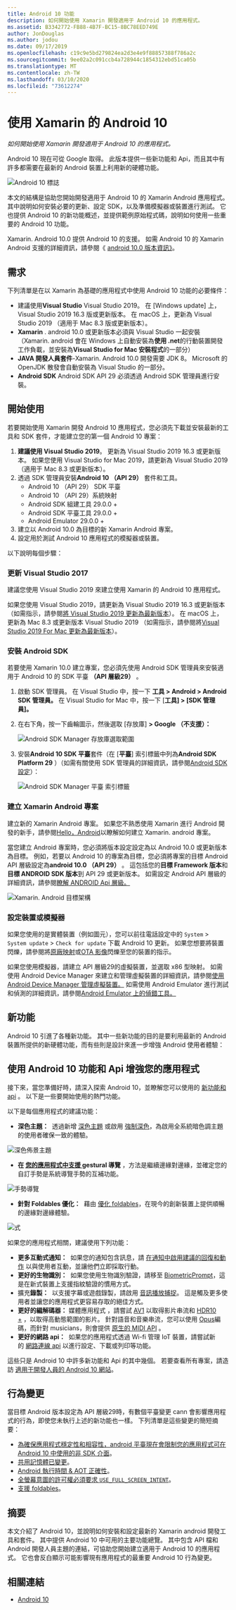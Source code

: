 ```yaml
---
title: Android 10 功能
description: 如何開始使用 Xamarin 開發適用于 Android 10 的應用程式。
ms.assetid: B3342772-FB88-4B7F-BC15-8BC78EED749E
author: JonDouglas
ms.author: jodou
ms.date: 09/17/2019
ms.openlocfilehash: c19c9e5bd279824ea2d3e4e9f88857388f786a2c
ms.sourcegitcommit: 9ee02a2c091ccb4a728944c1854312ebd51ca05b
ms.translationtype: MT
ms.contentlocale: zh-TW
ms.lasthandoff: 03/10/2020
ms.locfileid: "73612274"
---
```

# <a name="android-10-with-xamarin"></a>使用 Xamarin 的 Android 10

_如何開始使用 Xamarin 開發適用于 Android 10 的應用程式。_

Android 10 現在可從 Google 取得。 此版本提供一些新功能和 Api，而且其中有許多都需要在最新的 Android 裝置上利用新的硬體功能。

![Android 10 標誌](~/android/platform/android-10-images/android10_black.png)

本文的結構是協助您開始開發適用于 Android 10 的 Xamarin Android 應用程式。 其中說明如何安裝必要的更新、設定 SDK，以及準備模擬器或裝置進行測試。 它也提供 Android 10 的新功能概述，並提供範例原始程式碼，說明如何使用一些重要的 Android 10 功能。

Xamarin. Android 10.0 提供 Android 10 的支援。 如需 Android 10 的 Xamarin Android 支援的詳細資訊，請參閱《 [android 10.0 版本資訊》](https://docs.microsoft.com/xamarin/android/release-notes/10/10.0)。

## <a name="requirements"></a>需求

下列清單是在以 Xamarin 為基礎的應用程式中使用 Android 10 功能的必要條件：

- 建議使用**Visual Studio** Visual Studio 2019。 在 [Windows update] 上，Visual Studio 2019 16.3 版或更新版本。 在 macOS 上，更新為 Visual Studio 2019 （適用于 Mac 8.3 版或更新版本）。
- **Xamarin** . android 10.0 或更新版本必須與 Visual Studio 一起安裝（Xamarin. android 會在 Windows 上自動安裝為**使用 .net**的行動裝置開發工作負載，並安裝為**Visual Studio for Mac 安裝程式**的一部分）
- **JAVA 開發人員套件**-Xamarin. Android 10.0 開發需要 JDK 8。 Microsoft 的 OpenJDK 散發會自動安裝為 Visual Studio 的一部分。
- **Android SDK** Android SDK API 29 必須透過 Android SDK 管理員進行安裝。

## <a name="get-started"></a>開始使用

若要開始使用 Xamarin 開發 Android 10 應用程式，您必須先下載並安裝最新的工具和 SDK 套件，才能建立您的第一個 Android 10 專案：

1. **建議使用 Visual Studio 2019**。 更新為 Visual Studio 2019 16.3 或更新版本。 如果您使用 Visual Studio for Mac 2019，請更新為 Visual Studio 2019 （適用于 Mac 8.3 或更新版本）。
2. 透過 SDK 管理員安裝**Android 10 （API 29）** 套件和工具。
    - Android 10 （API 29） SDK 平臺
    - Android 10 （API 29）系統映射
    - Android SDK 組建工具 29.0.0 +
    - Android SDK 平臺工具 29.0.0 +
    - Android Emulator 29.0.0 +
3. 建立以 Android 10.0 為目標的新 Xamarin Android 專案。
4. 設定用於測試 Android 10 應用程式的模擬器或裝置。

以下說明每個步驟：

### <a name="update-visual-studio"></a>更新 Visual Studio 2017

建議您使用 Visual Studio 2019 來建立使用 Xamarin 的 Android 10 應用程式。

如果您使用 Visual Studio 2019，請更新為 Visual Studio 2019 16.3 或更新版本（如需指示，請參閱[將 Visual Studio 2019 更新為最新版本](https://docs.microsoft.com/visualstudio/install/update-visual-studio)）。 在 macOS 上，更新為 Mac 8.3 或更新版本 Visual Studio 2019 （如需指示，請參閱將[Visual Studio 2019 For Mac 更新為最新版本](https://docs.microsoft.com/visualstudio/mac/update)）。

### <a name="install-the-android-sdk"></a>安裝 Android SDK

若要使用 Xamarin 10.0 建立專案，您必須先使用 Android SDK 管理員來安裝適用于 Android 10 的 SDK 平臺 **（API 層級29）** 。

1. 啟動 SDK 管理員。 在 Visual Studio 中，按一下 **工具 > Android > Android SDK 管理員。** 在 Visual Studio for Mac 中，按一下 [**工具] > [SDK 管理員]。**
2. 在右下角，按一下齒輪圖示，然後選取 [存放庫] **> Google （不支援）：**

    ![Android SDK Manager 存放庫選取範圍](~/android/platform/android-10-images/sdkrepository.png)

3. 安裝**Android 10 SDK 平臺**套件（在 [**平臺**] 索引標籤中列為**Android SDK Platform 29** ）（如需有關使用 SDK 管理員的詳細資訊，請參閱[Android SDK 設定](https://docs.microsoft.com/xamarin/android/get-started/installation/android-sdk)）：

    ![Android SDK Manager 平臺 索引標籤](~/android/platform/android-10-images/sdkplatforms.png)

### <a name="create-a-xamarinandroid-project"></a>建立 Xamarin Android 專案

建立新的 Xamarin Android 專案。 如果您不熟悉使用 Xamarin 進行 Android 開發的新手，請參閱[Hello，Android](https://docs.microsoft.com/xamarin/android/get-started/hello-android/index)以瞭解如何建立 Xamarin. android 專案。

當您建立 Android 專案時，您必須將版本設定設定為以 Android 10.0 或更新版本為目標。 例如，若要以 Android 10 的專案為目標，您必須將專案的目標 Android API 層級設定為**android 10.0 （API 29）** 。 這包括您的**目標 Framework 版本**和**目標 ANDROID SDK 版本**到 API 29 或更新版本。 如需設定 Android API 層級的詳細資訊，請參閱[瞭解 ANDROID Api 層級。](https://docs.microsoft.com/xamarin/android/app-fundamentals/android-api-levels)

![Xamarin. Android 目標架構](~/android/platform/android-10-images/targetframework.png)

### <a name="configure-a-device-or-emulator"></a>設定裝置或模擬器

如果您使用的是實體裝置（例如圖元），您可以前往電話設定中的 `System` > `System update` > `Check for update` 下載 Android 10 更新。 如果您想要將裝置閃爍，請參閱將[原廠映射](https://developers.google.com/android/images)或[OTA 影像](https://developers.google.com/android/ota)閃爍至您的裝置的指示。

如果您使用模擬器，請建立 API 層級29的虛擬裝置，並選取 x86 型映射。 如需使用 Android Device Manager 來建立和管理虛擬裝置的詳細資訊，請參閱[使用 Android Device Manager 管理虛擬裝置。](https://docs.microsoft.com/xamarin/android/get-started/installation/android-emulator/device-manager) 如需使用 Android Emulator 進行測試和偵測的詳細資訊，請參閱[Android Emulator 上的偵錯工具。](https://docs.microsoft.com/xamarin/android/deploy-test/debugging/debug-on-emulator)

## <a name="new-features"></a>新功能

Android 10 引進了各種新功能。 其中一些新功能的目的是要利用最新的 Android 裝置所提供的新硬體功能，而有些則是設計來進一步增強 Android 使用者體驗：

## <a name="enhance-your-app-with-android-10-features-and-apis"></a>使用 Android 10 功能和 Api 增強您的應用程式

接下來，當您準備好時，請深入探索 Android 10，並瞭解您可以使用的 [新功能和 api](https://developer.android.com/preview/api-overview.html) 。 以下是一些要開始使用的熱門功能。

以下是每個應用程式的建議功能：

- **深色主題：**  透過新增 [深色主題](https://developer.android.com/preview/features/darktheme) 或啟用 [強制深色](https://developer.android.com/preview/features/darktheme#force_dark)，為啟用全系統暗色調主題的使用者確保一致的體驗。

![深色佈景主題](~/android/platform/android-10-images/darktheme.png)

- **在 [您的應用程式中支援 ](https://developer.android.com/preview/features/gesturalnav)gestural 導覽** ，方法是繼續邊緣對邊緣，並確定您的自訂手勢是系統導覽手勢的互補功能。

![手勢導覽](~/android/platform/android-10-images/gesturenavigation.png)

- **針對 Foldables 優化：**  藉由 [優化 foldables](https://developer.android.com/preview/features/foldables)，在現今的創新裝置上提供順暢的邊緣對邊緣體驗。

![式](~/android/platform/android-10-images/foldable.png)

如果您的應用程式相關，建議使用下列功能：

- **更多互動式通知：**  如果您的通知包含訊息，請 [在通知中啟用建議的回復和動作](https://developer.android.com/preview/features#smart-suggestions) 以與使用者互動，並讓他們立即採取行動。
- **更好的生物識別：**  如果您使用生物識別驗證，請移至 [BiometricPrompt](https://developer.android.com/reference/androidx/biometric/BiometricPrompt)，這是在新式裝置上支援指紋驗證的慣用方式。
- 擴充**錄製：**  以支援字幕或遊戲錄製，請啟用 [音訊播放捕捉](https://developer.android.com/preview/features/playback-capture)。 這是觸及更多使用者並讓您的應用程式更容易存取的絕佳方式。
- **更好的編解碼器：** 媒體應用程式 ，請嘗試 [AV1](https://en.wikipedia.org/wiki/AV1) 以取得影片串流和 [HDR10 +](https://en.wikipedia.org/wiki/High-dynamic-range_video#HDR10+) ，以取得高動態範圍的影片。 針對語音和音樂串流，您可以使用 [Opus](http://opus-codec.org/)編碼，而針對 musicians，則會提供 [原生的 MIDI API](https://developer.android.com/preview/features/midi) 。
- **更好的網路 api：**  如果您的應用程式透過 Wi-fi 管理 IoT 裝置，請嘗試新的 [網路連線 api](https://developer.android.com/preview/features#peer2peer) 以進行設定、下載或列印等功能。

這些只是 Android 10 中許多新功能和 Api 的其中幾個。 若要查看所有專案，請造訪 [適用于開發人員的 Android 10 網站](https://developer.android.com/about/versions/10/highlights)。

## <a name="behavior-changes"></a>行為變更

當目標 Android 版本設定為 API 層級29時，有數個平臺變更 cann 會影響應用程式的行為，即使您未執行上述的新功能也一樣。 下列清單是這些變更的簡短摘要：

- [為確保應用程式穩定性和相容性，android 平臺現在會限制您的應用程式可在 Android 10 中使用的非 SDK 介面](https://developer.android.com/about/versions/10/behavior-changes-10#non-sdk-restrictions)。
- [共用記憶體已變更](https://developer.android.com/about/versions/10/behavior-changes-10#shared-memory)。
- [Android 執行時間 &AMP; AOT 正確性](https://developer.android.com/about/versions/10/behavior-changes-10#system-only-oat)。
- [全螢幕意圖的許可權必須要求 `USE_FULL_SCREEN_INTENT`](https://developer.android.com/about/versions/10/behavior-changes-10#full-screen-intents)。
- [支援 foldables](https://developer.android.com/about/versions/10/behavior-changes-10#foldables)。

## <a name="summary"></a>摘要

本文介紹了 Android 10，並說明如何安裝和設定最新的 Xamarin android 開發工具和套件。 其中提供 Android 10 中可用的主要功能總覽。 其中包含 API 檔和 Android 開發人員主題的連結，可協助您開始建立適用于 Android 10 的應用程式。 它也會反白顯示可能影響現有應用程式的最重要 Android 10 行為變更。

## <a name="related-links"></a>相關連結

- [Android 10](https://developer.android.com/about/versions/10)
